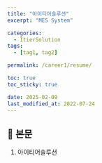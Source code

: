 ```yaml
---
title: "아이티어솔루션"
excerpt: "MES System"

categories:
  - ItierSolution
tags:
  - [tag1, tag2]

permalink: /career1/resume/

toc: true
toc_sticky: true

date: 2025-02-09
last_modified_at: 2022-07-24
---
```


## 💛 본문

1. 아이티어솔루션